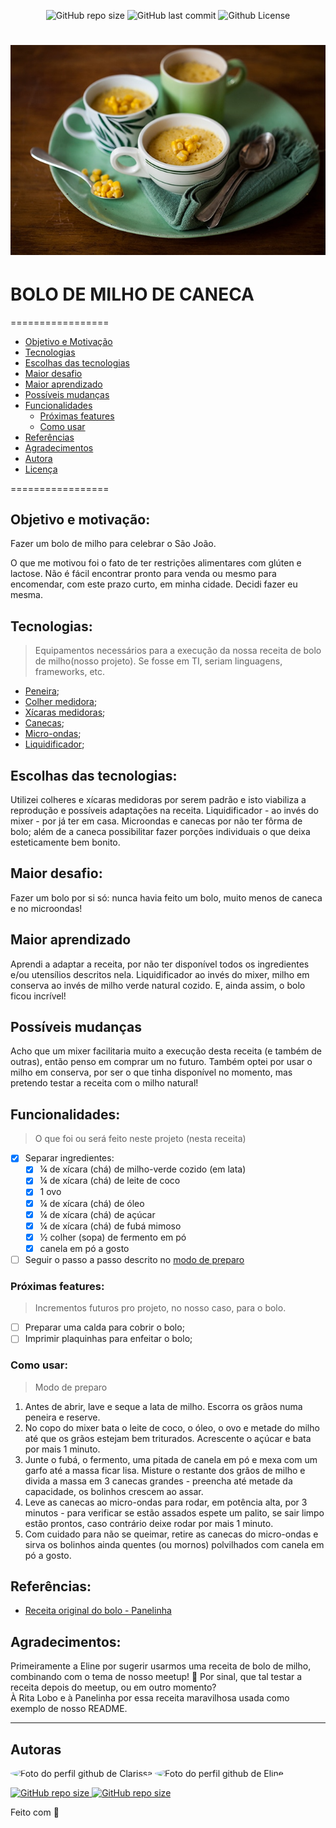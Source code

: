 <p align="center">
  <a>
    <img alt="GitHub repo size" src="https://img.shields.io/github/repo-size/devgirlsbr/templates?color=yellow">
    <img alt="GitHub last commit" src="https://img.shields.io/github/last-commit/devgirlsbr/templates/tree/main/readme-101?color=yellow">
    <img alt="Github License" src="https://img.shields.io/github/license/devgirlsbr/templates?color=yellow?logo=MIT">
  </a>
</p>
<h1 align="center">
  <img alt="Foto do bolo de milho de caneca do blog Panelinha" src="../assets/bolo_panelinha.jpg" />
</h1>

# BOLO DE MILHO DE CANECA

=================

<!--ts-->

- [Objetivo e Motivação](#objetivo-e-motivação)
- [Tecnologias](#tecnologias)
- [Escolhas das tecnologias](#escolhas-das-tecnologias)
- [Maior desafio](#maior-desafio)
- [Maior aprendizado](#maior-aprendizado)
- [Possíveis mudanças](#possíveis-mudanças)
- [Funcionalidades](#funcionalidades)
  - [Próximas features](#próximas-features)
  - [Como usar](#como-usar)
- [Referências](#referências)
- [Agradecimentos](#agradecimentos)
- [Autora](#autora)
- [Licença](#licença)
<!--te-->

=================

## Objetivo e motivação:

Fazer um bolo de milho para celebrar o São João.

O que me motivou foi o fato de ter restrições alimentares com glúten e lactose. Não é fácil encontrar pronto para venda ou mesmo para encomendar, com este prazo curto, em minha cidade. Decidi fazer eu mesma.

## Tecnologias:

> Equipamentos necessários para a execução da nossa receita de bolo de milho(nosso projeto). Se fosse em TI, seriam linguagens, frameworks, etc.

- [Peneira](https://www.magazineluiza.com.br/peneira/utilidades-domesticas/s/ud/enei/);
- [Colher medidora](https://lista.mercadolivre.com.br/colher-medidora);
- [Xícaras medidoras](https://www.extra.com.br/xicaras-medidoras/b);
- [Canecas](https://www.magazineluiza.com.br/xicaras/utilidades-domesticas/s/ud/ucxi/);
- [Micro-ondas](https://www.casasbahia.com.br/microondas/b);
- [Liquidificador](https://www.americanas.com.br/categoria/eletroportateis/liquidificador/m/oster);

## Escolhas das tecnologias:

Utilizei colheres e xícaras medidoras por serem padrão e isto viabiliza a reprodução e possíveis adaptações na receita. Liquidificador - ao invés do mixer - por já ter em casa. Microondas e canecas por não ter fôrma de bolo; além de a caneca possibilitar fazer porções individuais o que deixa esteticamente bem bonito.

## Maior desafio:

Fazer um bolo por si só: nunca havia feito um bolo, muito menos de caneca e no microondas!

## Maior aprendizado

Aprendi a adaptar a receita, por não ter disponível todos os ingredientes e/ou utensílios descritos nela. Liquidificador ao invés do mixer, milho em conserva ao invés de milho verde natural cozido. E, ainda assim, o bolo ficou incrível!

## Possíveis mudanças

Acho que um mixer facilitaria muito a execução desta receita (e também de outras), então penso em comprar um no futuro. Também optei por usar o milho em conserva, por ser o que tinha disponível no momento, mas pretendo testar a receita com o milho natural!

## Funcionalidades:

> O que foi ou será feito neste projeto (nesta receita)

- [x] Separar ingredientes:
  - [x] ¼ de xícara (chá) de milho-verde cozido (em lata)
  - [x] ¼ de xícara (chá) de leite de coco
  - [x] 1 ovo
  - [x] ¼ de xícara (chá) de óleo
  - [x] ¼ de xícara (chá) de açúcar
  - [x] ¼ de xícara (chá) de fubá mimoso
  - [x] ½ colher (sopa) de fermento em pó
  - [x] canela em pó a gosto
- [ ] Seguir o passo a passo descrito no [modo de preparo](#como-usar)

### **Próximas features**:

> Incrementos futuros pro projeto, no nosso caso, para o bolo.

- [ ] Preparar uma calda para cobrir o bolo;
- [ ] Imprimir plaquinhas para enfeitar o bolo;

### **Como usar**:

> Modo de preparo

1. Antes de abrir, lave e seque a lata de milho. Escorra os grãos numa peneira e reserve.
2. No copo do mixer bata o leite de coco, o óleo, o ovo e metade do milho até que os grãos estejam bem triturados. Acrescente o açúcar e bata por mais 1 minuto.
3. Junte o fubá, o fermento, uma pitada de canela em pó e mexa com um garfo até a massa ficar lisa. Misture o restante dos grãos de milho e divida a massa em 3 canecas grandes - preencha até metade da capacidade, os bolinhos crescem ao assar.
4. Leve as canecas ao micro-ondas para rodar, em potência alta, por 3 minutos - para verificar se estão assados espete um palito, se sair limpo estão prontos, caso contrário deixe rodar por mais 1 minuto.
5. Com cuidado para não se queimar, retire as canecas do micro-ondas e sirva os bolinhos ainda quentes (ou mornos) polvilhados com canela em pó a gosto.

## Referências:

- [Receita original do bolo - Panelinha](https://www.panelinha.com.br/receita/Bolo-de-milho-de-caneca)

## Agradecimentos:

Primeiramente a Eline por sugerir usarmos uma receita de bolo de milho, combinando com o tema de nosso meetup! 🌽 Por sinal, que tal testar a receita depois do meetup, ou em outro momento?  
À Rita Lobo e à Panelinha por essa receita maravilhosa usada como exemplo de nosso README.

---

## Autoras

<p align="left">
<a>
 <img style="border-radius: 50%;" src="https://avatars2.githubusercontent.com/u/69424163?s=400&u=6c4ceb2494ca08ef4a05454277aee432c6b5644f&v=4" width="100px;" alt="Foto do perfil github de Clarissa"/>
</a>
<a>
 <img style="border-radius: 50%;" src="https://avatars.githubusercontent.com/u/68877353?v=4" width="100px;" alt="Foto do perfil github de Eline"/>
</a>
</p>

<p align="left">
  <a href="https://www.linkedin.com/in/clarissa-leal/"> 
  <img alt="GitHub repo size" src="https://img.shields.io/badge/-Clarissa_Leal-blue?style=flat-square&logo=Linkedin&logoColor=white&link=https://www.linkedin.com/in/clarissa-leal/">
  </a>
  <a href="https://www.linkedin.com/in/eline-silva-de-paula-pimentel/"> 
  <img alt="GitHub repo size" src="https://img.shields.io/badge/-Eline_Pimentel-blue?style=flat-square&logo=Linkedin&logoColor=white&link=https://www.linkedin.com/in/eline-silva-de-paula-pimentel/">
  </a>
</p>

Feito com 💛
